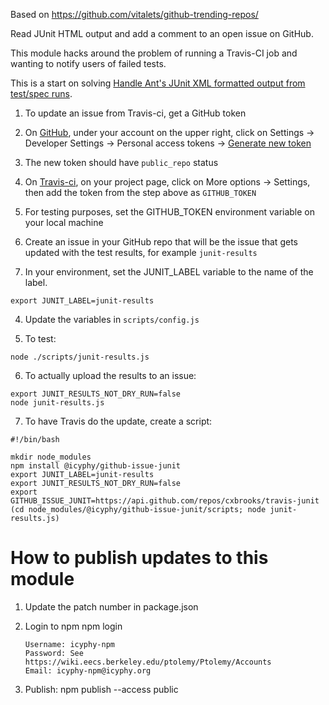Based on https://github.com/vitalets/github-trending-repos/

Read JUnit HTML output and add a comment to an open issue on GitHub.

This module hacks around the problem of running a Travis-CI job and wanting to notify users of failed tests.

This is a start on solving [Handle Ant's JUnit XML formatted output from test/spec runs](https://github.com/travis-ci/travis-ci/issues/239).


1. To update an issue from Travis-ci, get a GitHub token
  1. On [GitHub](https://github.com), under your account on the upper right, click on Settings -> Developer Settings -> Personal access tokens -> [Generate new token](https://github.com/settings/tokens)
  2. The new token should have `public_repo` status
  3. On [Travis-ci](https://travis-ci.org), on your project page, click on More options -> Settings, then add the token from the step above as `GITHUB_TOKEN`
  4. For testing purposes, set the GITHUB_TOKEN environment variable on your local machine
2. Create an issue in your GitHub repo that will be the issue that gets updated with the test results, for example `junit-results`

3. In your environment, set the JUNIT_LABEL variable to the name of the label.
```
export JUNIT_LABEL=junit-results
```

4. Update the variables in `scripts/config.js`

5. To test:
```
node ./scripts/junit-results.js
```

6. To actually upload the results to an issue:
```
export JUNIT_RESULTS_NOT_DRY_RUN=false
node junit-results.js
```

7. To have Travis do the update, create a script:
```
#!/bin/bash

mkdir node_modules
npm install @icyphy/github-issue-junit
export JUNIT_LABEL=junit-results
export JUNIT_RESULTS_NOT_DRY_RUN=false
export GITHUB_ISSUE_JUNIT=https://api.github.com/repos/cxbrooks/travis-junit
(cd node_modules/@icyphy/github-issue-junit/scripts; node junit-results.js)
```    

# How to publish updates to this module

1.  Update the patch number in package.json
2.  Login to npm
        npm login

        Username: icyphy-npm
        Password: See https://wiki.eecs.berkeley.edu/ptolemy/Ptolemy/Accounts
        Email: icyphy-npm@icyphy.org
3.  Publish:
        npm publish --access public
